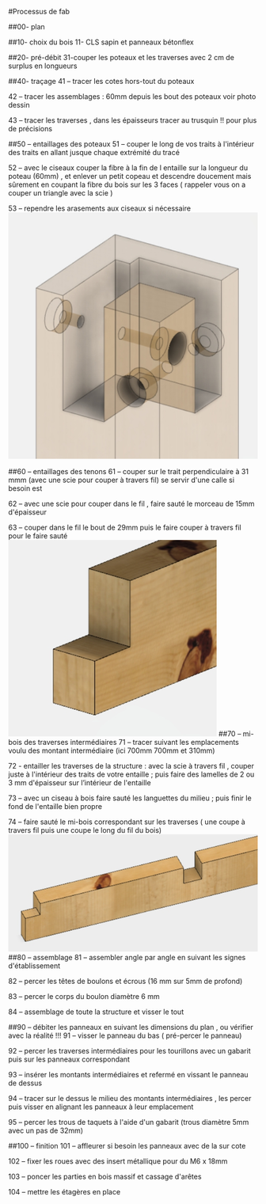 ﻿#Processus de fab

##00- plan

##10- choix du bois
11- CLS sapin et panneaux bétonflex

##20- pré-débit
31-couper les poteaux et les traverses avec 2 cm de surplus en longueurs

##40- traçage
41 – tracer les cotes hors-tout du poteaux

42 – tracer les assemblages : 60mm depuis les bout des poteaux voir photo dessin

43 – tracer les traverses , dans les épaisseurs tracer au trusquin !! pour plus de précisions 

##50 – entaillages des poteaux 
51 – couper le long de vos traits à l'intérieur  des traits en allant jusque chaque extrémité du tracé

52 – avec le ciseaux couper la fibre à la fin de l entaille sur la longueur du poteau (60mm)  , et enlever un petit copeau et descendre doucement mais sûrement en coupant la fibre du bois sur les 3 faces ( rappeler vous on a couper un triangle avec la scie ) 

53 – rependre les arasements aux ciseaux si nécessaire    
![vue 3D Full bench](https://github.com/artitom/LasersaurBench/blob/master/img/LZ009.jpg)

##60 – entaillages des tenons 
61 – couper sur le trait perpendiculaire à 31 mmm (avec une scie pour couper à travers fil) 
se servir d'une calle si besoin est

62 – avec une scie pour couper dans le fil , faire sauté le morceau de 15mm d'épaisseur

63 – couper dans le fil le bout de 29mm puis le faire couper à travers fil pour le faire sauté          
![vue 3D Full bench](https://github.com/artitom/LasersaurBench/blob/master/img/LZ010.jpg)
##70 – mi-bois des traverses intermédiaires 
71 – tracer suivant les emplacements voulu des montant intermédiaire (ici 700mm 700mm et 310mm)

72 -  entailler les traverses de la structure : 
avec la scie à travers fil , couper juste à l'intérieur des traits de votre entaille ; puis faire des lamelles de 2 ou 3 mm d'épaisseur sur l’intérieur de l'entaille 

73 – avec un ciseau à bois faire sauté les languettes du milieu ; puis finir le fond de l'entaille bien propre 

74 – faire sauté le mi-bois correspondant sur les traverses ( une coupe à travers fil puis une coupe le long du fil du bois)       
![vue 3D Full bench](https://github.com/artitom/LasersaurBench/blob/master/img/LZ011.jpg)
##80 – assemblage 
81 – assembler angle par angle en suivant les signes d'établissement

82 – percer les têtes de boulons et écrous (16 mm sur 5mm de profond)

83 – percer le corps du boulon diamètre 6 mm

84 – assemblage de toute la structure et visser le tout

##90 – débiter les panneaux en suivant les dimensions du plan , ou vérifier avec la réalité !!! 
91 – visser le panneau du bas ( pré-percer le panneau)

92 – percer les traverses intermédiaires pour les tourillons avec un gabarit puis sur les panneaux correspondant

93 – insérer les montants intermédiaires et refermé en vissant le panneau de dessus 

94 – tracer sur le dessus le milieu des montants intermédiaires , les percer puis visser en alignant les panneaux à leur emplacement 

95 – percer les trous de taquets à l'aide d'un gabarit (trous diamètre 5mm avec un pas de 32mm) 

##100 – finition 
101 – affleurer si besoin les panneaux avec de la sur cote

102 – fixer les roues avec des insert métallique pour du M6 x 18mm

103 – poncer les parties en bois massif et cassage d'arêtes

104 – mettre les étagères en place 
